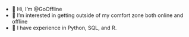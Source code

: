 - 👋 Hi, I’m @GoOffline
- 👀 I’m interested in getting outside of my comfort zone both online and offline
- 🌱 I have experience in Python, SQL, and R. 

<!---
GoOffline/GoOffline is a ✨ special ✨ repository because its `README.md` (this file) appears on your GitHub profile.
You can click the Preview link to take a look at your changes.
--->
